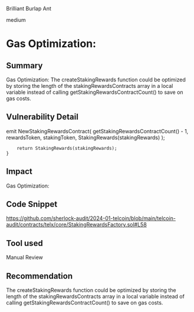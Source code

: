 Brilliant Burlap Ant

medium

# Gas Optimization:

## Summary
Gas Optimization: The createStakingRewards function could be optimized by storing the length of the stakingRewardsContracts array in a local variable instead of calling getStakingRewardsContractCount() to save on gas costs.

## Vulnerability Detail
   emit NewStakingRewardsContract(
            getStakingRewardsContractCount() - 1,
            rewardsToken,
            stakingToken,
            StakingRewards(stakingRewards)
        );

        return StakingRewards(stakingRewards);
    }
## Impact
Gas Optimization:
## Code Snippet
https://github.com/sherlock-audit/2024-01-telcoin/blob/main/telcoin-audit/contracts/telx/core/StakingRewardsFactory.sol#L58
## Tool used

Manual Review

## Recommendation
The createStakingRewards function could be optimized by storing the length of the stakingRewardsContracts array in a local variable instead of calling getStakingRewardsContractCount() to save on gas costs.
